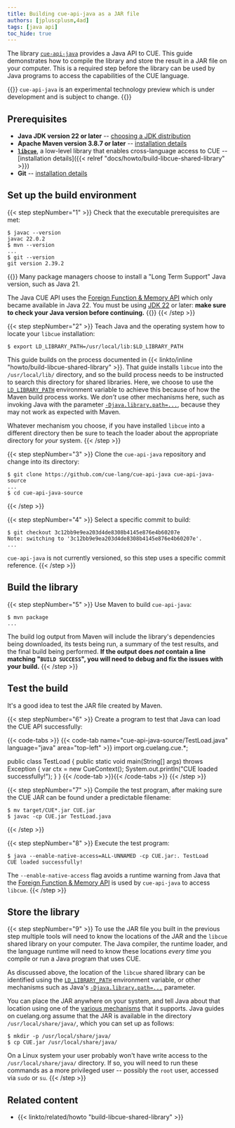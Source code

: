 ```yaml
---
title: Building cue-api-java as a JAR file
authors: [jpluscplusm,4ad]
tags: [java api]
toc_hide: true
---
```


The library
[`cue-api-java`](https://github.com/cue-lang/cue-api-java)
provides a Java API to CUE.
This guide demonstrates how to compile the library
and store the result in a JAR file on your computer.
This is a required step before the library can be used by Java programs to
access the capabilities of the CUE language.

{{<info>}}
`cue-api-java` is an experimental technology preview
which is under development and is subject to change.
{{</info>}}

## Prerequisites

- **Java JDK version 22 or later**
  -- [choosing a JDK distribution](https://whichjdk.com)
- **Apache Maven version 3.8.7 or later**
  -- [installation details](https://maven.apache.org/install.html)
- **[`libcue`](https://github.com/cue-lang/libcue)**,
  a low-level library that enables cross-language access to CUE
  -- [installation details]({{< relref "docs/howto/build-libcue-shared-library" >}})
- **Git** -- [installation details](https://git-scm.com/downloads)


## Set up the build environment

{{< step stepNumber="1" >}}
Check that the executable prerequisites are met:

```text { title="TERMINAL" type="terminal" codeToCopy="amF2YWMgLS12ZXJzaW9uCm12biAtLXZlcnNpb24KZ2l0IC0tdmVyc2lvbg==" }
$ javac --version
javac 22.0.2
$ mvn --version
...
$ git --version
git version 2.39.2
```

{{<warning>}}
Many package managers choose to install a "Long Term Support" Java version,
such as Java 21.

The Java CUE API uses the
[Foreign Function & Memory API](https://openjdk.org/jeps/454)
which only became available in Java 22.
You must be using
[JDK 22](https://openjdk.org/projects/jdk/22/) or later:
**make sure to check your Java version before continuing.**
{{</warning>}}
{{< /step >}}

{{< step stepNumber="2" >}}
Teach Java and the operating system how to locate your `libcue` installation:

```text { title="TERMINAL" type="terminal" codeToCopy="ZXhwb3J0IExEX0xJQlJBUllfUEFUSD0vdXNyL2xvY2FsL2xpYjokTERfTElCUkFSWV9QQVRI" }
$ export LD_LIBRARY_PATH=/usr/local/lib:$LD_LIBRARY_PATH
```

This guide builds on the process documented in
{{< linkto/inline "howto/build-libcue-shared-library" >}}.
That guide installs `libcue` into the `/usr/local/lib/` directory, and so the
build process needs to be instructed to search this directory for shared
libraries. Here, we choose to use the
[`LD_LIBRARY_PATH`](https://tldp.org/HOWTO/Program-Library-HOWTO/shared-libraries.html#AEN80)
environment variable to achieve this because of how the Maven build process
works. We *don't* use other mechanisms here, such as invoking Java with the parameter
[`-Djava.library.path=...`](https://docs.oracle.com/en/java/javase/14/docs/api/java.base/java/lang/System.html#java.library.path), because they may not work as expected with Maven.

Whatever mechanism you choose, if you have installed `libcue` into a different
directory then be sure to teach the loader about the appropriate directory for
*your* system.
{{< /step >}}

{{< step stepNumber="3" >}}
Clone the `cue-api-java` repository and change into its directory:

<!-- TODO(jcm): is the canonical upstream github or gerrithub? -->
```text { title="TERMINAL" type="terminal" codeToCopy="Z2l0IGNsb25lIGh0dHBzOi8vZ2l0aHViLmNvbS9jdWUtbGFuZy9jdWUtYXBpLWphdmEgY3VlLWFwaS1qYXZhLXNvdXJjZQpjZCBjdWUtYXBpLWphdmEtc291cmNl" }
$ git clone https://github.com/cue-lang/cue-api-java cue-api-java-source
...
$ cd cue-api-java-source
```
{{< /step >}}

{{< step stepNumber="4" >}}
Select a specific commit to build:

<!-- TODO(jcm): derive this commit id from the id stored in site.cue -->
```text { title="TERMINAL" type="terminal" codeToCopy="Z2l0IGNoZWNrb3V0IDNjMTJiYjllOWVhMjAzZDRkZTgzMDhiNDE0NWU4NzZlNGI2MDIwN2U=" }
$ git checkout 3c12bb9e9ea203d4de8308b4145e876e4b60207e
Note: switching to '3c12bb9e9ea203d4de8308b4145e876e4b60207e'.
...
```

`cue-api-java` is not currently versioned, so this step uses a specific commit reference.
{{< /step >}}

## Build the library

{{< step stepNumber="5" >}}
Use Maven to build `cue-api-java`:

```text { title="TERMINAL" type="terminal" codeToCopy="bXZuIHBhY2thZ2U=" }
$ mvn package
...
```

The build log output from Maven will include the library's dependencies being
downloaded, its tests being run, a summary of the test results, and the final
build being performed. **If the output does *not* contain a line matching
"`BUILD SUCCESS`", you will need to debug and fix the issues with your build.**
{{< /step >}}

## Test the build

It's a good idea to test the JAR file created by Maven.

{{< step stepNumber="6" >}}
Create a program to test that Java can load the CUE API successfully:

{{< code-tabs >}}
{{< code-tab name="cue-api-java-source/TestLoad.java" language="java" area="top-left" >}}
import org.cuelang.cue.*;

public class TestLoad {
  public static void main(String[] args) throws Exception {
    var ctx = new CueContext();
    System.out.println("CUE loaded successfully!");
  }
}
{{< /code-tab >}}{{< /code-tabs >}}
{{< /step >}}

{{< step stepNumber="7" >}}
Compile the test program,
after making sure the CUE JAR can be found under a predictable filename:

```text { title="TERMINAL" type="terminal" codeToCopy="bXYgdGFyZ2V0L0NVRSouamFyIENVRS5qYXIKamF2YWMgLWNwIENVRS5qYXIgVGVzdExvYWQuamF2YQ==" }
$ mv target/CUE*.jar CUE.jar
$ javac -cp CUE.jar TestLoad.java
```
{{< /step >}}

{{< step stepNumber="8" >}}
Execute the test program:

```text { title="TERMINAL" type="terminal" codeToCopy="amF2YSAtLWVuYWJsZS1uYXRpdmUtYWNjZXNzPUFMTC1VTk5BTUVEIC1jcCBDVUUuamFyOi4gVGVzdExvYWQ=" }
$ java --enable-native-access=ALL-UNNAMED -cp CUE.jar:. TestLoad
CUE loaded successfully!
```

The `--enable-native-access` flag avoids a runtime warning from Java that the
[Foreign Function & Memory API](https://openjdk.org/jeps/454) is used by
`cue-api-java` to access `libcue`.
{{< /step >}}

## Store the library

{{< step stepNumber="9" >}}
To use the JAR file you built in the previous step multiple tools will need to
know the locations of the JAR and the `libcue` shared library on your computer.
The Java compiler, the runtime loader, and the language runtime will need to
know these locations *every time* you compile or run a Java program that uses
CUE.

As discussed above, the location of the `libcue` shared library can be identified using the
[`LD_LIBRARY_PATH`](https://tldp.org/HOWTO/Program-Library-HOWTO/shared-libraries.html#AEN80)
environment variable, or other mechanisms such as Java's
[`-Djava.library.path=...`](https://docs.oracle.com/en/java/javase/14/docs/api/java.base/java/lang/System.html#java.library.path)
parameter.

You can place the JAR anywhere on your system, and tell Java about that
location using one of the
[various mechanisms](https://en.wikipedia.org/wiki/Classpath#Setting_the_path_to_execute_Java_programs)
that it supports.
Java guides on cuelang.org assume that the JAR is available in the directory
`/usr/local/share/java/`, which you can set up as follows:

```text { title="TERMINAL" type="terminal" codeToCopy="bWtkaXIgLXAgL3Vzci9sb2NhbC9zaGFyZS9qYXZhLwpjcCBDVUUuamFyIC91c3IvbG9jYWwvc2hhcmUvamF2YS8=" }
$ mkdir -p /usr/local/share/java/
$ cp CUE.jar /usr/local/share/java/
```

On a Linux system your user probably won't have write access to the
`/usr/local/share/java/` directory. If so, you will need to run these commands
as a more privileged user -- possibly the `root` user, accessed via `sudo` or `su`.
{{< /step >}}

<!--
## Use the library

TODO(jcm): links to other content
-->

## Related content

- {{< linkto/related/howto "build-libcue-shared-library" >}}
